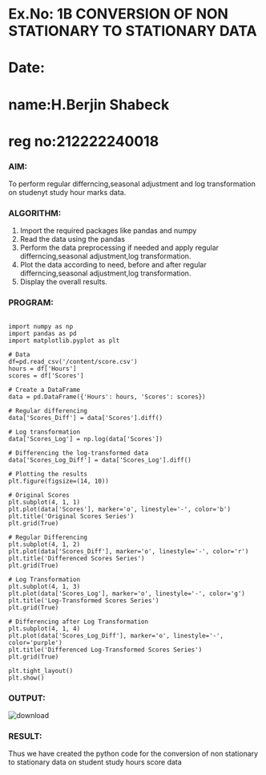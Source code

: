 # Ex.No: 1B                     CONVERSION OF NON STATIONARY TO STATIONARY DATA
# Date: 
# name:H.Berjin Shabeck
# reg no:212222240018

### AIM:
To perform regular differncing,seasonal adjustment and log transformation on studenyt study hour marks data.
### ALGORITHM:
1. Import the required packages like pandas and numpy
2. Read the data using the pandas
3. Perform the data preprocessing if needed and apply regular differncing,seasonal adjustment,log transformation.
4. Plot the data according to need, before and after regular differncing,seasonal adjustment,log transformation.
5. Display the overall results.
### PROGRAM:
```

import numpy as np
import pandas as pd
import matplotlib.pyplot as plt

# Data
df=pd.read_csv('/content/score.csv')
hours = df['Hours']
scores = df['Scores']

# Create a DataFrame
data = pd.DataFrame({'Hours': hours, 'Scores': scores})

# Regular differencing
data['Scores_Diff'] = data['Scores'].diff()

# Log transformation
data['Scores_Log'] = np.log(data['Scores'])

# Differencing the log-transformed data
data['Scores_Log_Diff'] = data['Scores_Log'].diff()

# Plotting the results
plt.figure(figsize=(14, 10))

# Original Scores
plt.subplot(4, 1, 1)
plt.plot(data['Scores'], marker='o', linestyle='-', color='b')
plt.title('Original Scores Series')
plt.grid(True)

# Regular Differencing
plt.subplot(4, 1, 2)
plt.plot(data['Scores_Diff'], marker='o', linestyle='-', color='r')
plt.title('Differenced Scores Series')
plt.grid(True)

# Log Transformation
plt.subplot(4, 1, 3)
plt.plot(data['Scores_Log'], marker='o', linestyle='-', color='g')
plt.title('Log-Transformed Scores Series')
plt.grid(True)

# Differencing after Log Transformation
plt.subplot(4, 1, 4)
plt.plot(data['Scores_Log_Diff'], marker='o', linestyle='-', color='purple')
plt.title('Differenced Log-Transformed Scores Series')
plt.grid(True)

plt.tight_layout()
plt.show()
```


### OUTPUT:
![download](https://github.com/user-attachments/assets/ae35fba9-a1bc-424e-9511-b6d5b02c0e77)

### RESULT:
Thus we have created the python code for the conversion of non stationary to stationary data on student study hours score data
